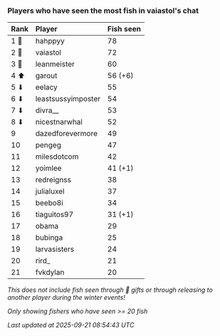 ### Players who have seen the most fish in vaiastol's chat

| Rank  | Player             | Fish seen |
|:------|:-------------------|:----------|
| 1 🥇  | hahppyy            | 78        |
| 2 🥈  | vaiastol           | 72        |
| 3 🥉  | leanmeister        | 60        |
| 4 ⬆   | garout             | 56 (+6)   |
| 5 ⬇   | eelacy             | 55        |
| 6 ⬇   | leastsussyimposter | 54        |
| 7 ⬇   | divra__            | 53        |
| 8 ⬇   | nicestnarwhal      | 52        |
| 9     | dazedforevermore   | 49        |
| 10    | pengeg             | 47        |
| 11    | milesdotcom        | 42        |
| 12    | yoimlee            | 41 (+1)   |
| 13    | redreignss         | 38        |
| 14    | julialuxel         | 37        |
| 15    | beebo8i            | 34        |
| 16    | tiaguitos97        | 31 (+1)   |
| 17    | obama              | 29        |
| 18    | bubinga            | 25        |
| 19    | larvasisters       | 24        |
| 20    | rird_              | 21        |
| 21    | fvkdylan           | 20        |

_This does not include fish seen through 🎁 gifts or through releasing to another player during the winter events!_

_Only showing fishers who have seen >= 20 fish_

_Last updated at 2025-09-21 08:54:43 UTC_